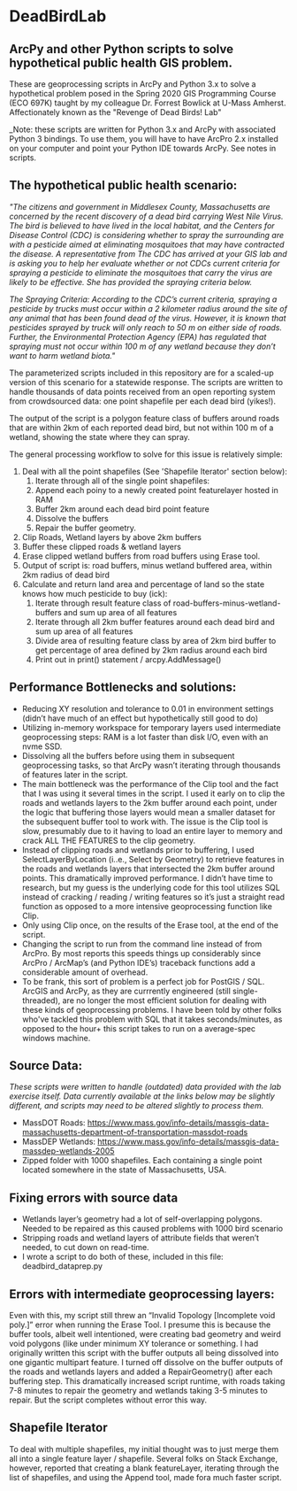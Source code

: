 # DeadBirdLab
## ArcPy and other Python scripts to solve hypothetical public health GIS problem. ##

These are geoprocessing scripts in ArcPy and Python 3.x to solve a hypothetical problem posed in the Spring 2020 GIS Programming Course (ECO 697K) taught by my colleague Dr. Forrest Bowlick at U-Mass Amherst. Affectionately known as the "Revenge of Dead Birds! Lab"

_Note: these scripts are written for Python 3.x and ArcPy with associated Python 3 bindings.  To use them, you will have to have ArcPro 2.x installed on your computer and point your Python IDE towards ArcPy.  See notes in scripts.

## The hypothetical public health scenario: ##

*"The citizens and government in Middlesex County, Massachusetts are concerned by the recent discovery of a dead bird carrying West Nile Virus. The bird is believed to have lived in the local habitat, and the Centers for Disease Control (CDC) is considering whether to spray the surrounding are with a pesticide aimed at eliminating mosquitoes that may have contracted the disease. A representative from The CDC has arrived at your GIS lab and is asking you to help her evaluate whether or not CDCs current criteria for spraying a pesticide to eliminate the mosquitoes that carry the virus are likely to be effective. She has provided the spraying criteria below.*

*The Spraying Criteria: According to the CDC’s current criteria, spraying a pesticide by trucks must occur within a 2 kilometer radius around the site of any animal that has been found dead of the virus. However, it is known that pesticides sprayed by truck will only reach to 50 m on either side of roads. Further, the Environmental Protection Agency (EPA) has regulated that spraying must not occur within 100 m of any wetland because they don’t want to harm wetland biota."*

The parameterized scripts included in this repository are for a scaled-up version of this scenario for a statewide response. The scripts are written to handle thousands of data points received from an open reporting system from crowdsourced data: one point shapefile per each dead bird (yikes!).

The output of the script is a polygon feature class of buffers around roads that are within 2km of each reported dead bird, but not within 100 m of a wetland, showing the state where they can spray.

The general processing workflow to solve for this issue is relatively simple:

1. Deal with all the point shapefiles (See 'Shapefile Iterator' section below):
    1. Iterate through all of the single point shapefiles:
    2. Append each poiny to a newly created point featurelayer hosted in RAM
    3. Buffer 2km around each dead bird point feature 
    4. Dissolve the buffers
    5. Repair the buffer geometry.
2. Clip Roads, Wetland layers by above 2km buffers
3. Buffer these clipped roads & wetland layers
4. Erase clipped wetland buffers from road buffers using Erase tool.
5. Output of script is: road buffers, minus wetland buffered area, within 2km radius of dead bird
6. Calculate and return land area and percentage of land so the state knows how much pesticide to buy (ick):
    1. Iterate through result feature class of road-buffers-minus-wetland-buffers and sum up area of all features
    2. Iterate through all 2km buffer features around each dead bird and sum up area of all features
    3. Divide area of resulting feature class by area of 2km bird buffer to get percentage of area defined by 2km radius around each bird
    4. Print out in print() statement / arcpy.AddMessage()


## Performance Bottlenecks and solutions: ##

- Reducing XY resolution and tolerance to 0.01 in environment settings (didn’t have much of an effect but hypothetically still good to do)
-	Utilizing in-memory workspace for temporary layers used intermediate geoprocessing steps: RAM is a lot faster than disk I/O, even with an nvme SSD.
-	Dissolving all the buffers before using them in subsequent geoprocessing tasks, so that ArcPy wasn’t iterating through thousands of features later in the script.
-	The main bottleneck was the performance of the Clip tool and the fact that I was using it several times in the script. I used it early on to clip the roads and wetlands layers to the 2km buffer around each point, under the logic that buffering those layers would mean a smaller dataset for the subsequent buffer tool to work with. The issue is the Clip tool is slow, presumably due to it having to load an entire layer to memory and crack ALL THE FEATURES to the clip geometry.
-	Instead of clipping roads and wetlands prior to buffering, I used SelectLayerByLocation (i..e., Select by Geometry) to retrieve features in the roads and wetlands layers that intersected the 2km buffer around points. This dramatically improved performance.  I didn’t have time to research, but my guess is the underlying code for this tool utilizes SQL instead of cracking / reading / writing features so it’s just a straight read function as opposed to a more intensive geoprocessing function like Clip.
-	Only using Clip once, on the results of the Erase tool, at the end of the script.
-	Changing the script to run from the command line instead of from ArcPro. By most reports this speeds things up considerably since ArcPro / ArcMap’s (and Python IDE’s) traceback functions add a considerable amount of overhead.
-	To be frank, this sort of problem is a perfect job for PostGIS / SQL. ArcGIS and ArcPy, as they are currrently engineered (still single-threaded), are no longer the most efficient solution for dealing with these kinds of geoprocessing problems. I have been told by other folks who've tackled this problem with SQL that it takes seconds/minutes, as opposed to the hour+ this script takes to run on a average-spec windows machine.

## Source Data: ##

_These scripts were written to handle (outdated) data provided with the lab exercise itself. Data currently available at the links below may be slightly different, and scripts may need to be altered slightly to process them._

- MassDOT Roads: https://www.mass.gov/info-details/massgis-data-massachusetts-department-of-transportation-massdot-roads
- MassDEP Wetlands: https://www.mass.gov/info-details/massgis-data-massdep-wetlands-2005
- Zipped folder with 1000 shapefiles. Each containing a single point located somewhere in the state of Massachusetts, USA.

## Fixing errors with source data ##

- Wetlands layer’s geometry had a lot of self-overlapping polygons. Needed to be repaired as this caused problems with 1000 bird scenario
- Stripping roads and wetland layers of attribute fields that weren’t needed, to cut down on read-time.
- I wrote a script to do both of these, included in this file: deadbird_dataprep.py

## Errors with intermediate geoprocessing layers: ##

Even with this, my script still threw an “Invalid Topology [Incomplete void poly.]” error when running the Erase Tool.  I presume this is because the buffer tools, albeit well intentioned, were creating bad geometry and weird void polygons (like under minimum  XY tolerance or something. I had originally written this script with the buffer outputs all being dissolved into one gigantic multipart feature. I turned off dissolve on the buffer outputs of the roads and wetlands layers and added a RepairGeometry() after each buffering step.  This dramatically increased script runtime, with roads taking 7-8 minutes to repair the geometry and wetlands taking 3-5 minutes to repair.  But the script completes without error this way. 

## Shapefile Iterator ##

To deal with multiple shapefiles, my initial thought was to just merge them all into a single feature layer / shapefile. Several folks on Stack Exchange, however, reported that creating a blank featureLayer, iterating through the list of shapefiles, and using the Append tool, made fora much faster script.  


